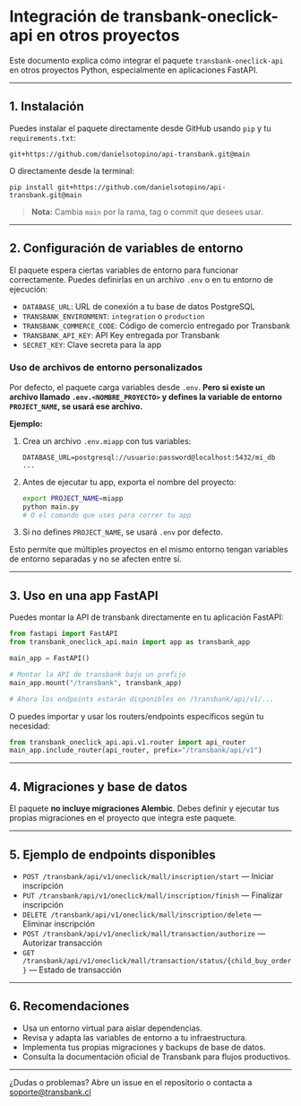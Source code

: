 # Integración de transbank-oneclick-api en otros proyectos

Este documento explica cómo integrar el paquete `transbank-oneclick-api` en otros proyectos Python, especialmente en aplicaciones FastAPI.

---

## 1. Instalación

Puedes instalar el paquete directamente desde GitHub usando `pip` y tu `requirements.txt`:

```
git+https://github.com/danielsotopino/api-transbank.git@main
```

O directamente desde la terminal:

```
pip install git+https://github.com/danielsotopino/api-transbank.git@main
```

> **Nota:** Cambia `main` por la rama, tag o commit que desees usar.

---

## 2. Configuración de variables de entorno

El paquete espera ciertas variables de entorno para funcionar correctamente. Puedes definirlas en un archivo `.env` o en tu entorno de ejecución:

- `DATABASE_URL`: URL de conexión a tu base de datos PostgreSQL
- `TRANSBANK_ENVIRONMENT`: `integration` o `production`
- `TRANSBANK_COMMERCE_CODE`: Código de comercio entregado por Transbank
- `TRANSBANK_API_KEY`: API Key entregada por Transbank
- `SECRET_KEY`: Clave secreta para la app

### **Uso de archivos de entorno personalizados**

Por defecto, el paquete carga variables desde `.env`. **Pero si existe un archivo llamado `.env.<NOMBRE_PROYECTO>` y defines la variable de entorno `PROJECT_NAME`, se usará ese archivo.**

**Ejemplo:**

1. Crea un archivo `.env.miapp` con tus variables:
   ```
   DATABASE_URL=postgresql://usuario:password@localhost:5432/mi_db
   ...
   ```
2. Antes de ejecutar tu app, exporta el nombre del proyecto:
   ```sh
   export PROJECT_NAME=miapp
   python main.py
   # O el comando que uses para correr tu app
   ```
3. Si no defines `PROJECT_NAME`, se usará `.env` por defecto.

Esto permite que múltiples proyectos en el mismo entorno tengan variables de entorno separadas y no se afecten entre sí.

---

## 3. Uso en una app FastAPI

Puedes montar la API de transbank directamente en tu aplicación FastAPI:

```python
from fastapi import FastAPI
from transbank_oneclick_api.main import app as transbank_app

main_app = FastAPI()

# Montar la API de transbank bajo un prefijo
main_app.mount("/transbank", transbank_app)

# Ahora los endpoints estarán disponibles en /transbank/api/v1/...
```

O puedes importar y usar los routers/endpoints específicos según tu necesidad:

```python
from transbank_oneclick_api.api.v1.router import api_router
main_app.include_router(api_router, prefix="/transbank/api/v1")
```

---

## 4. Migraciones y base de datos

El paquete **no incluye migraciones Alembic**. Debes definir y ejecutar tus propias migraciones en el proyecto que integra este paquete.

---

## 5. Ejemplo de endpoints disponibles

- `POST /transbank/api/v1/oneclick/mall/inscription/start` — Iniciar inscripción
- `PUT /transbank/api/v1/oneclick/mall/inscription/finish` — Finalizar inscripción
- `DELETE /transbank/api/v1/oneclick/mall/inscription/delete` — Eliminar inscripción
- `POST /transbank/api/v1/oneclick/mall/transaction/authorize` — Autorizar transacción
- `GET /transbank/api/v1/oneclick/mall/transaction/status/{child_buy_order}` — Estado de transacción

---

## 6. Recomendaciones

- Usa un entorno virtual para aislar dependencias.
- Revisa y adapta las variables de entorno a tu infraestructura.
- Implementa tus propias migraciones y backups de base de datos.
- Consulta la documentación oficial de Transbank para flujos productivos.

---

¿Dudas o problemas? Abre un issue en el repositorio o contacta a soporte@transbank.cl 